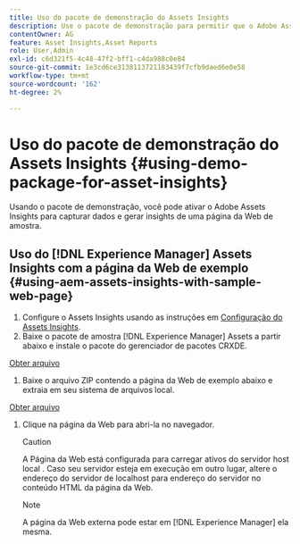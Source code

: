 ```yaml
---
title: Uso do pacote de demonstração do Assets Insights
description: Use o pacote de demonstração para permitir que o Adobe Assets Insights capture dados de e gere insights para uma página da Web.
contentOwner: AG
feature: Asset Insights,Asset Reports
role: User,Admin
exl-id: c6d321f5-4c48-47f2-bff1-c4da988c0e84
source-git-commit: 1e3cd6ce3138113721183439f7cfb9daed6e0e58
workflow-type: tm+mt
source-wordcount: '162'
ht-degree: 2%

---
```


# Uso do pacote de demonstração do Assets Insights {#using-demo-package-for-asset-insights}

Usando o pacote de demonstração, você pode ativar o Adobe Assets Insights para capturar dados e gerar insights de uma página da Web de amostra.

## Uso do [!DNL Experience Manager] Assets Insights com a página da Web de exemplo  {#using-aem-assets-insights-with-sample-web-page}

1. Configure o Assets Insights usando as instruções em [Configuração do Assets Insights](touch-ui-configuring-asset-insights.md).
1. Baixe o pacote de amostra [!DNL Experience Manager] Assets a partir abaixo e instale o pacote do gerenciador de pacotes CRXDE.

[Obter arquivo](assets/insightsdemo.zip)

1. Baixe o arquivo ZIP contendo a página da Web de exemplo abaixo e extraia em seu sistema de arquivos local.

[Obter arquivo](assets/demosite.zip)

1. Clique na página da Web para abri-la no navegador.

   >[!CAUTION]
   >
   >A Página da Web está configurada para carregar ativos do servidor host local . Caso seu servidor esteja em execução em outro lugar, altere o endereço do servidor de localhost para endereço do servidor no conteúdo HTML da página da Web.

   >[!NOTE]
   >
   >A página da Web externa pode estar em [!DNL Experience Manager] ela mesma.
